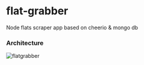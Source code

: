 # flat-grabber
Node flats scraper app based on cheerio &amp; mongo db


### Architecture
![flatgrabber](https://user-images.githubusercontent.com/28008257/54672470-66e2df80-4af8-11e9-9461-e657221254b1.png)
